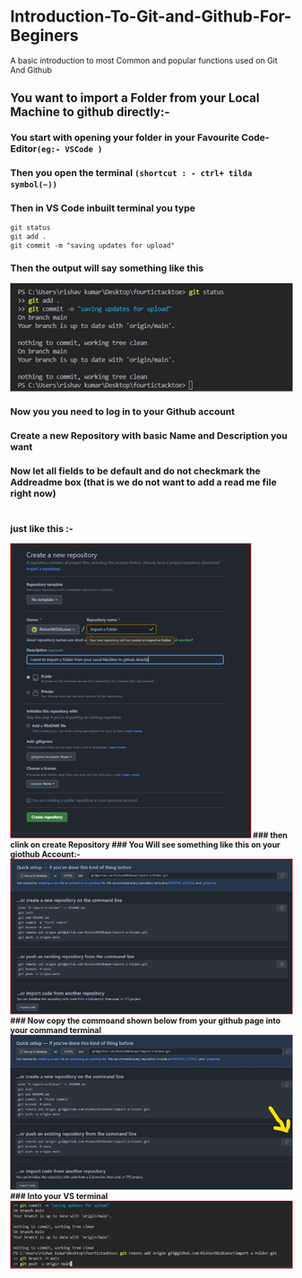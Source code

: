 # Introduction-To-Git-and-Github-For-Beginers
A basic introduction to most Common and popular functions used on Git And Github
## You want to import a Folder from your Local Machine to github directly:- 
### You start with opening your folder in your Favourite Code-Editor`(eg:- VSCode )`
### Then you open the terminal `(shortcut : - ctrl+ tilda symbol(~))`
### Then in VS Code inbuilt terminal you type
```
git status
git add .
git commit -m "saving updates for upload"
```
### Then the output will say something like this
![](https://github.com/Rishav9852Kumar/Introduction-To-Git-and-Github-For-Beginers/blob/main/Resources/github-image-1.jpg)
### Now you you need to log in to your Github account 
### Create a new Repository with basic Name and Description you want
### Now let all fields to be default and do not checkmark the Addreadme box (that is we do not want to add a read me file right now)
### </br><b>just like this :-
   <img src="https://github.com/Rishav9852Kumar/Introduction-To-Git-and-Github-For-Beginers/blob/main/Resources/github%202.PNG">
### then clink on create Repository
### You Will see something like this on your giothub Account:-
   <img src="https://github.com/Rishav9852Kumar/Introduction-To-Git-and-Github-For-Beginers/blob/main/Resources/github3.PNG">
### Now copy the commoand shown below from your github page into your command terminal
   <img src="https://github.com/Rishav9852Kumar/Introduction-To-Git-and-Github-For-Beginers/blob/main/Resources/github3_LI%20(2).jpg">
### Into your VS terminal
   <img src="https://github.com/Rishav9852Kumar/Introduction-To-Git-and-Github-For-Beginers/blob/main/Resources/git%204.PNG">




